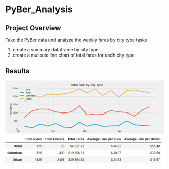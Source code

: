 # PyBer_Analysis
## Project Overview
Take the PyBer data and analyze the weekly fares by city type
tasks
1. create a summary dataframe by city type
2. create a mulipule line chart of total fares for each city type

## Results
![fares_by_city_type](analysis/total_fares_by_city_type.png)
![summary_data](analysis/summary_df.jpg)

